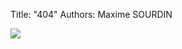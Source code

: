 Title: "404"
Authors: Maxime SOURDIN

[![](https://i.ytimg.com/vi/UQ-g0BdpbDM/maxresdefault.jpg)](https://www.youtube.com/watch?v=jMDtHaWgcb4"")